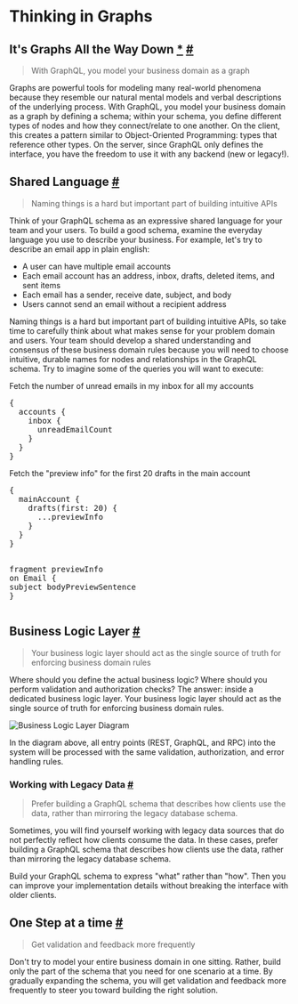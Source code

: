 <h1>Thinking in Graphs</h1><div><h2><a class="anchor" name="it-s-graphs-all-the-way-down-https-en-wikipedia-org-wiki-turtles-all-the-way-down"></a>It&apos;s Graphs All the Way Down <a href="https://en.wikipedia.org/wiki/Turtles_all_the_way_down" target="_blank" rel="nofollow noopener noreferrer">*</a> <a class="hash-link" href="#it-s-graphs-all-the-way-down-https-en-wikipedia-org-wiki-turtles-all-the-way-down">#</a></h2><blockquote><p>With GraphQL, you model your business domain as a graph</p></blockquote><p>Graphs are powerful tools for modeling many real-world phenomena because they resemble our natural mental models and verbal descriptions of the underlying process. With GraphQL, you model your business domain as a graph by defining a schema; within your schema, you define different types of nodes and how they connect/relate to one another. On the client, this creates a pattern similar to Object-Oriented Programming: types that reference other types. On the server, since GraphQL only defines the interface, you have the freedom to use it with any backend (new or legacy!).</p><h2><a class="anchor" name="shared-language"></a>Shared Language <a class="hash-link" href="#shared-language">#</a></h2><blockquote><p>Naming things is a hard but important part of building intuitive APIs</p></blockquote><p>Think of your GraphQL schema as an expressive shared language for your team and your users. To build a good schema, examine the everyday language you use to describe your business. For example, let&apos;s try to describe an email app in plain english:</p><ul><li>A user can have multiple email accounts</li><li>Each email account has an address, inbox, drafts, deleted items, and sent items</li><li>Each email has a sender, receive date, subject, and body</li><li>Users cannot send an email without a recipient address</li></ul><p>Naming things is a hard but important part of building intuitive APIs, so take time to carefully think about what makes sense for your problem domain and users. Your team should develop a shared understanding and consensus of these business domain rules because you will need to choose intuitive, durable names for nodes and relationships in the GraphQL schema. Try to imagine some of the queries you will want to execute:</p><p>Fetch the number of unread emails in my inbox for all my accounts</p><pre class="prism language-graphql"><span class="punctuation">{</span>
  accounts <span class="punctuation">{</span>
    inbox <span class="punctuation">{</span>
      unreadEmailCount
    <span class="punctuation">}</span>
  <span class="punctuation">}</span>
<span class="punctuation">}</span></pre><p>Fetch the &quot;preview info&quot; for the first 20 drafts in the main account</p><pre class="prism language-graphql"><span class="punctuation">{</span>
  mainAccount <span class="punctuation">{</span>
    drafts<span class="punctuation">(</span><span class="attr-name">first</span><span class="punctuation">:</span> <span class="number">20</span><span class="punctuation">)</span> <span class="punctuation">{</span>
      <span class="operator">...</span>previewInfo
    <span class="punctuation">}</span>
  <span class="punctuation">}</span>
<span class="punctuation">}</span>

<span class="keyword">fragment</span> previewInfo <span class="keyword">on</span> Email <span class="punctuation">{</span>
subject
bodyPreviewSentence
<span class="punctuation">}</span></pre><h2><a class="anchor" name="business-logic-layer"></a>Business Logic Layer <a class="hash-link" href="#business-logic-layer">#</a></h2><blockquote><p>Your business logic layer should act as the single source of truth for enforcing business domain rules</p></blockquote><p>Where should you define the actual business logic? Where should you perform validation and authorization checks? The answer: inside a dedicated business logic layer. Your business logic layer should act as the single source of truth for enforcing business domain rules.</p><p><img src="/img/diagrams/business_layer.png" alt="Business Logic Layer Diagram"></p><p>In the diagram above, all entry points (REST, GraphQL, and RPC) into the system will be processed with the same validation, authorization, and error handling rules.</p><h3><a class="anchor" name="working-with-legacy-data"></a>Working with Legacy Data <a class="hash-link" href="#working-with-legacy-data">#</a></h3><blockquote><p>Prefer building a GraphQL schema that describes how clients use the data, rather than mirroring the legacy database schema.</p></blockquote><p>Sometimes, you will find yourself working with legacy data sources that do not perfectly reflect how clients consume the data. In these cases, prefer building a GraphQL schema that describes how clients use the data, rather than mirroring the legacy database schema.</p><p>Build your GraphQL schema to express &quot;what&quot; rather than &quot;how&quot;. Then you can improve your implementation details without breaking the interface with older clients.</p><h2><a class="anchor" name="one-step-at-a-time"></a>One Step at a time <a class="hash-link" href="#one-step-at-a-time">#</a></h2><blockquote><p>Get validation and feedback more frequently</p></blockquote><p>Don&apos;t try to model your entire business domain in one sitting. Rather, build only the part of the schema that you need for one scenario at a time. By gradually expanding the schema, you will get validation and feedback more frequently to steer you toward building the right solution.</p></div>
